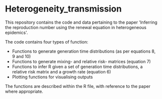 # Heterogeneity_transmission

This repository contains the code and data pertaining to the paper 'Inferring the reproduction number using the renewal equation in heterogeneous epidemics'.

The code contains four types of function:
- Functions to generate generation time distributions (as per equations 8, 9 and 10)
- Functions to generate mixing- and relative risk- matrices (equation 7)
- Functions to infer R given a set of generation time distributions, a relative risk matrix and a growth rate (equation 6)
- Plotting functions for visualising outputs

The functions are described within the R file, with reference to the paper where appropriate.
